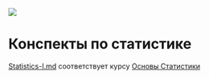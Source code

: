 ![](https://img.shields.io/badge/Obsidian-483699?style=for-the-badge&logo=Obsidian&logoColor=white)

# Конспекты по статистике


[Statistics-I.md](https://github.com/wtfnukee/Statistics/blob/master/Statistics-I.md) соответствует курсу [Основы Статистики](https://stepik.org/course/76/)

